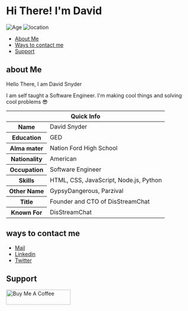 # Hi There! I'm David

![Age](https://img.shields.io/badge/Age-19-blue)
![location](https://img.shields.io/badge/Live%20in-America-red)

* [About Me](#about-me)
* [Ways to contact me](#ways-to-contact-me)
* [Support](#support)

## about Me

Hello There, I am David Snyder

I am self taught a Software Engineer. I'm making cool things and solving cool problems 😎

<table>
<thead>
<tr>
<th colspan="2">Quick Info</th>
</tr>
</thead>
<tbody>
<tr><th scope='row'>Name</th><td>David Snyder</td></tr>
<tr><th scope='row'>Education</th><td>GED</td></tr>
<tr><th scope='row'>Alma mater</th><td>Nation Ford High School</td></tr>
<tr><th scope='row'>Nationality</th><td>American</td></tr>
<tr><th scope='row'>Occupation</th><td>Software Engineer</td></tr>
<tr><th scope='row'>Skills</th><td>HTML, CSS, JavaScript, Node.js, Python</td></tr>
<tr><th scope='row'>Other Name</th><td>GypsyDangerous, Parzival</td></tr>
<tr><th scope='row'>Title</th><td>Founder and CTO of DisStreamChat</td></tr>
<tr><th scope='row'>Known For</th><td>DisStreamChat</td></tr>
</tbody>
</table>

## ways to contact me

<ul>
<li><a href="mailto:davidgraygs4@gmail.com" rel="me">Mail</a>
<li><a href="https://www.linkedin.com/in/david-snyder-b70079177/" rel="me">Linkedin</a>
<li><a href="https://twitter.com/snyderling_" rel="me">Twitter</a>
</ul>

## Support
<a href="https://www.buymeacoffee.com/DavidS" target="_blank"><img src="https://cdn.buymeacoffee.com/buttons/default-orange.png" alt="Buy Me A Coffee" height="41" width="174"></a>

<!--
**GypsyDangerous/GypsyDangerous** is a ✨ _special_ ✨ repository because its `README.md` (this file) appears on your GitHub profile.

Here are some ideas to get you started:

- 🔭 I’m currently working on ...
- 🌱 I’m currently learning ...
- 👯 I’m looking to collaborate on ...
- 🤔 I’m looking for help with ...
- 💬 Ask me about ...
- 📫 How to reach me: ...
- 😄 Pronouns: ...
- ⚡ Fun fact: ...
-->
